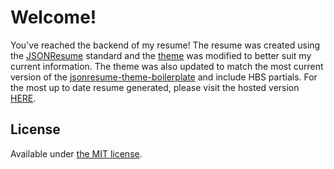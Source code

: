 # Welcome!

You've reached the backend of my resume!
The resume was created using the [JSONResume](https://jsonresume.org/) standard and the [theme](https://www.npmjs.com/package/jsonresume-theme-flat-projects) was modified to better suit my current information.
The theme was also updated to match the most current version of the [jsonresume-theme-boilerplate](https://github.com/jsonresume/jsonresume-theme-boilerplate) and include HBS partials.
For the most up to date resume generated, please visit the hosted version [HERE](https://martinestoyanov.github.io/resume/).

## License

Available under [the MIT license](http://mths.be/mit).
